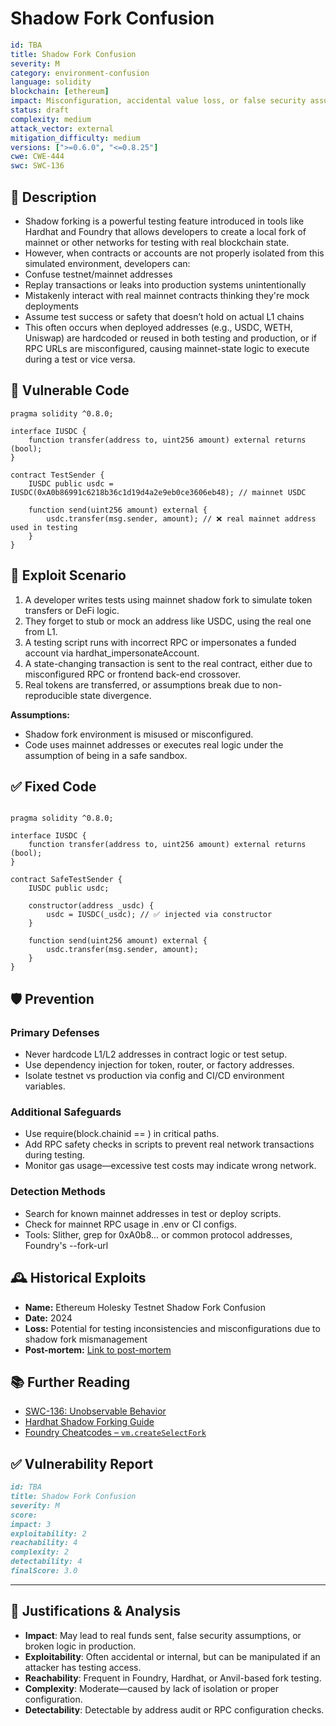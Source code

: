 # Shadow Fork Confusion

```YAML
id: TBA
title: Shadow Fork Confusion 
severity: M
category: environment-confusion
language: solidity
blockchain: [ethereum]
impact: Misconfiguration, accidental value loss, or false security assumptions
status: draft
complexity: medium
attack_vector: external
mitigation_difficulty: medium
versions: [">=0.6.0", "<=0.8.25"]
cwe: CWE-444
swc: SWC-136
``` 

## 📝 Description

- Shadow forking is a powerful testing feature introduced in tools like Hardhat and Foundry that allows developers to create a local fork of mainnet or other networks for testing with real blockchain state. 
- However, when contracts or accounts are not properly isolated from this simulated environment, developers can:
- Confuse testnet/mainnet addresses
- Replay transactions or leaks into production systems unintentionally
- Mistakenly interact with real mainnet contracts thinking they're mock deployments
- Assume test success or safety that doesn’t hold on actual L1 chains
- This often occurs when deployed addresses (e.g., USDC, WETH, Uniswap) are hardcoded or reused in both testing and production, or if RPC URLs are misconfigured, causing mainnet-state logic to execute during a test or vice versa.

## 🚨 Vulnerable Code

```solidity
pragma solidity ^0.8.0;

interface IUSDC {
    function transfer(address to, uint256 amount) external returns (bool);
}

contract TestSender {
    IUSDC public usdc = IUSDC(0xA0b86991c6218b36c1d19d4a2e9eb0ce3606eb48); // mainnet USDC

    function send(uint256 amount) external {
        usdc.transfer(msg.sender, amount); // ❌ real mainnet address used in testing
    }
}
```

## 🧪 Exploit Scenario

1. A developer writes tests using mainnet shadow fork to simulate token transfers or DeFi logic.
2. They forget to stub or mock an address like USDC, using the real one from L1.
3. A testing script runs with incorrect RPC or impersonates a funded account via hardhat_impersonateAccount.
4. A state-changing transaction is sent to the real contract, either due to misconfigured RPC or frontend back-end crossover.
5. Real tokens are transferred, or assumptions break due to non-reproducible state divergence.

**Assumptions:**

- Shadow fork environment is misused or misconfigured.
- Code uses mainnet addresses or executes real logic under the assumption of being in a safe sandbox.

## ✅ Fixed Code

```solidity

pragma solidity ^0.8.0;

interface IUSDC {
    function transfer(address to, uint256 amount) external returns (bool);
}

contract SafeTestSender {
    IUSDC public usdc;

    constructor(address _usdc) {
        usdc = IUSDC(_usdc); // ✅ injected via constructor
    }

    function send(uint256 amount) external {
        usdc.transfer(msg.sender, amount);
    }
}
```

## 🛡️ Prevention

### Primary Defenses

- Never hardcode L1/L2 addresses in contract logic or test setup.
- Use dependency injection for token, router, or factory addresses.
- Isolate testnet vs production via config and CI/CD environment variables.

### Additional Safeguards

- Use require(block.chainid == <expected>) in critical paths.
- Add RPC safety checks in scripts to prevent real network transactions during testing.
- Monitor gas usage—excessive test costs may indicate wrong network.

### Detection Methods

- Search for known mainnet addresses in test or deploy scripts.
- Check for mainnet RPC usage in .env or CI configs.
- Tools: Slither, grep for 0xA0b8... or common protocol addresses, Foundry's --fork-url

## 🕰️ Historical Exploits

- **Name:** Ethereum Holesky Testnet Shadow Fork Confusion
- **Date:** 2024 
- **Loss:** Potential for testing inconsistencies and misconfigurations due to shadow fork mismanagement 
- **Post-mortem:** [Link to post-mortem](https://www.galaxy.com/insights/research/ethereum-all-core-developers-consensus-call-152/)

## 📚 Further Reading

- [SWC-136: Unobservable Behavior](https://swcregistry.io/docs/SWC-136/) 
- [Hardhat Shadow Forking Guide](https://hardhat.org/hardhat-network/docs/guides/forking-other-networks)
- [Foundry Cheatcodes – `vm.createSelectFork`](https://book.getfoundry.sh/cheatcodes/create-select-fork)
  
## ✅ Vulnerability Report

```markdown
id: TBA
title: Shadow Fork Confusion 
severity: M
score:
impact: 3   
exploitability: 2 
reachability: 4 
complexity: 2    
detectability: 4 
finalScore: 3.0
```

---

## 📄 Justifications & Analysis

- **Impact**: May lead to real funds sent, false security assumptions, or broken logic in production.
- **Exploitability**: Often accidental or internal, but can be manipulated if an attacker has testing access.
- **Reachability**: Frequent in Foundry, Hardhat, or Anvil-based fork testing.
- **Complexity**: Moderate—caused by lack of isolation or proper configuration.
- **Detectability**: Detectable by address audit or RPC configuration checks.
